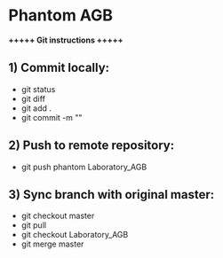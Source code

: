 Phantom AGB
===========


**+++++ Git instructions +++++**

**1) Commit locally:**
--------------------

- git status
- git diff
- git add .
- git commit -m "<comment>"

**2) Push to remote repository:**
-----------------------------

- git push phantom Laboratory_AGB

**3) Sync branch with original master:**
-------------------------------------

- git checkout master
- git pull
- git checkout Laboratory_AGB
- git merge master
